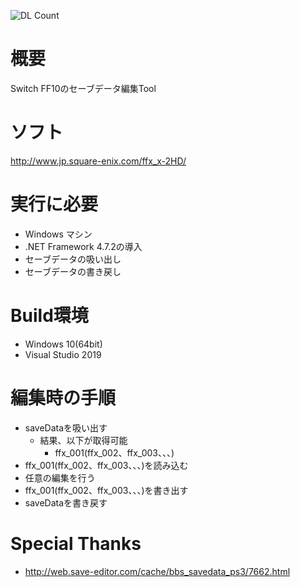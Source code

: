 ![DL Count](https://img.shields.io/github/downloads/turtle-insect/FF10/total.svg)

# 概要
Switch FF10のセーブデータ編集Tool

# ソフト
http://www.jp.square-enix.com/ffx_x-2HD/

# 実行に必要
* Windows マシン
* .NET Framework 4.7.2の導入
* セーブデータの吸い出し
* セーブデータの書き戻し

# Build環境
* Windows 10(64bit)
* Visual Studio 2019

# 編集時の手順
* saveDataを吸い出す
   * 結果、以下が取得可能
      * ffx_001(ffx_002、ffx_003、、、)
* ffx_001(ffx_002、ffx_003、、、)を読み込む
* 任意の編集を行う
* ffx_001(ffx_002、ffx_003、、、)を書き出す
* saveDataを書き戻す

# Special Thanks
* http://web.save-editor.com/cache/bbs_savedata_ps3/7662.html
